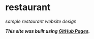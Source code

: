 # restaurant
*sample restaurant website design*

***This site was built using [GitHub Pages](https://karolinarojecka.github.io/restaurant/).***
